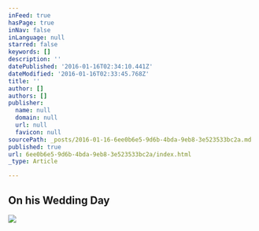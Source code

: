 ```yaml
---
inFeed: true
hasPage: true
inNav: false
inLanguage: null
starred: false
keywords: []
description: ''
datePublished: '2016-01-16T02:34:10.441Z'
dateModified: '2016-01-16T02:33:45.768Z'
title: ''
author: []
authors: []
publisher:
  name: null
  domain: null
  url: null
  favicon: null
sourcePath: _posts/2016-01-16-6ee0b6e5-9d6b-4bda-9eb8-3e523533bc2a.md
published: true
url: 6ee0b6e5-9d6b-4bda-9eb8-3e523533bc2a/index.html
_type: Article

---
```

## On his Wedding Day
![](https://the-grid-user-content.s3-us-west-2.amazonaws.com/a105b34f-be8a-49e7-8099-e61d35dfb6a0.jpg)